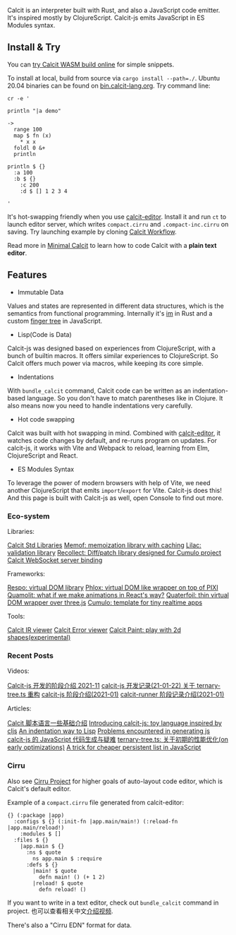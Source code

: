 
Calcit is an interpreter built with Rust, and also a JavaScript code emitter. It's inspired mostly by ClojureScript. Calcit-js emits JavaScript in ES Modules syntax.

## Install & Try

You can [try Calcit WASM build online](http://repo.calcit-lang.org/calcit-wasm-play/) for simple snippets.

To install at local, build from source via `cargo install --path=./`. Ubuntu 20.04 binaries can be found on [bin.calcit-lang.org](http://bin.calcit-lang.org/linux/). Try command line:

```
cr -e '

println "|a demo"

->
  range 100
  map $ fn (x)
    * x x
  foldl 0 &+
  println

println $ {}
  :a 100
  :b $ {}
    :c 200
    :d $ [] 1 2 3 4

'
```

It's hot-swapping friendly when you use [calcit-editor](https://github.com/calcit-lang/editor). Install it and run `ct` to launch editor server, which writes `compact.cirru` and `.compact-inc.cirru` on saving. Try launching example by cloning [Calcit Workflow](https://github.com/calcit-lang/calcit-workflow).

Read more in [Minimal Calcit](https://github.com/calcit-lang/minimal-calcit/blob/main/README.md) to learn how to code Calcit with a **plain text editor**.

## Features

* Immutable Data

Values and states are represented in different data structures, which is the semantics from functional programming. Internally it's [im](https://crates.io/crates/im) in Rust and a custom [finger tree](https://github.com/calcit-lang/ternary-tree.ts) in JavaScript.

* Lisp(Code is Data)

Calcit-js was designed based on experiences from ClojureScript, with a bunch of builtin macros. It offers similar experiences to ClojureScript. So Calcit offers much power via macros, while keeping its core simple.

* Indentations

With `bundle_calcit` command, Calcit code can be written as an indentation-based language. So you don't have to match parentheses like in Clojure. It also means now you need to handle indentations very carefully.

* Hot code swapping

Calcit was built with hot swapping in mind. Combined with [calcit-editor](https://github.com/calcit-lang/editor), it watches code changes by default, and re-runs program on updates. For calcit-js, it works with Vite and Webpack to reload, learning from Elm, ClojureScript and React.

* ES Modules Syntax

To leverage the power of modern browsers with help of Vite, we need another ClojureScript that emits `import`/`export` for Vite. Calcit-js does this! And this page is built with Calcit-js as well, open Console to find out more.

### Eco-system

Libraries:

[Calcit Std Libraries](https://github.com/calcit-lang/calcit.std)
[Memof: memoization library with caching](https://github.com/calcit-lang/memof)
[Lilac: validation library](https://github.com/calcit-lang/lilac)
[Recollect: Diff/patch library designed for Cumulo project](https://github.com/calcit-lang/recollect)
[Calcit WebSocket server binding](https://github.com/calcit-lang/calcit-wss)

Frameworks:

[Respo: virtual DOM library](https://github.com/Respo/respo.calcit)
[Phlox: virtual DOM like wrapper on top of PIXI](https://github.com/Quamolit/phlox.calcit)
[Quamolit: what if we make animations in React's way?](https://github.com/Quamolit/quamolit.calcit)
[Quaterfoil: thin virtual DOM wrapper over three.js](https://github.com/Quamolit/quatrefoil.calcit)
[Cumulo: template for tiny realtime apps](https://github.com/Cumulo/cumulo-workflow.calcit)

Tools:

[Calcit IR viewer](https://github.com/calcit-lang/calcit-ir-viewer)
[Calcit Error viewer](https://github.com/calcit-lang/calcit-error-viewer)
[Calcit Paint: play with 2d shapes(experimental)](https://github.com/calcit-lang/calcit-paint)

### Recent Posts

Videos:

[Calcit-js 开发的阶段介绍 2021-11](https://www.bilibili.com/video/BV1Yg411K73P)
[calcit-js 开发记录(21-01-22) 关于 ternary-tree.ts 重构](https://www.bilibili.com/video/BV1Ht4y167Fg)
[calcit-js 阶段介绍(2021-01)](https://www.bilibili.com/video/BV1H5411n7su)
[calcit-runner 阶段记录介绍(2021-01)](https://www.bilibili.com/video/BV1cK4y1W7dZ)

Articles:

[Calcit 脚本语言一些基础介绍](https://zhuanlan.zhihu.com/p/394791973)
[Introducing calcit-js: toy language inspired by cljs](https://clojureverse.org/t/introducing-calcit-js-toy-language-inspired-by-cljs/7097)
[An indentation way to Lisp](https://github.com/calcit-lang/calcit-runner/discussions/123)
[Problems encountered in generating js](https://github.com/calcit-lang/calcit-runner.nim/discussions/148)
[calcit-js 的 JavaScript 代码生成与疑难](https://github.com/calcit-lang/calcit-runner.nim/discussions/184)
[ternary-tree.ts: 关于初期的性能优化(on early optimizations)](https://github.com/calcit-lang/ternary-tree.ts/discussions/7)
[A trick for cheaper persistent list in JavaScript](https://clojureverse.org/t/a-trick-for-cheaper-persistent-list-in-javascript/7172)

### Cirru

Also see [Cirru Project](http://cirru.org/) for higher goals of auto-layout code editor, which is Calcit's default editor.

Example of a `compact.cirru` file generated from calcit-editor:

```cirru
{} (:package |app)
  :configs $ {} (:init-fn |app.main/main!) (:reload-fn |app.main/reload!)
    :modules $ []
  :files $ {}
    |app.main $ {}
      :ns $ quote
        ns app.main $ :require
      :defs $ {}
        |main! $ quote
          defn main! () (+ 1 2)
        |reload! $ quote
          defn reload! ()
```

If you want to write in a text editor, check out `bundle_calcit` command in project. 也可以查看相关中文[介绍视频](https://www.bilibili.com/video/BV1ry4y1W7VW?from=search&seid=17614445788882056969).

There's also a "Cirru EDN" format for data.
